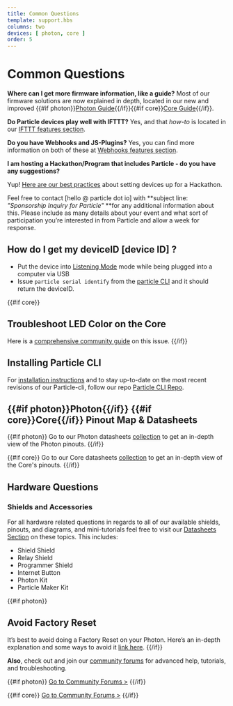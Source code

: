 ```yaml
---
title: Common Questions
template: support.hbs
columns: two
devices: [ photon, core ]
order: 5
---
```


Common Questions
===

**Where can I get more firmware information, like a guide?**
Most of our firmware solutions are now explained in depth, located in our new and improved {{#if photon}}[Photon Guide](/guide/getting-started/intro/photon){{/if}}{{#if core}}[Core Guide](/guide/getting-started/intro/core){{/if}}.

**Do Particle devices play well with IFTTT?**
Yes, and that *how-to* is located in our [IFTTT features section](/guide/tools-and-features/ifttt).

**Do you have Webhooks and JS-Plugins?**
Yes, you can find more information on both of these at [Webhooks features section](/guide/tools-and-features/webhooks).

**I am hosting a Hackathon/Program that includes Particle - do you have any suggestions?**

Yup! [Here are our best practices](/guide/getting-started/hackathon) about setting devices up for a Hackathon.

Feel free to contact [hello @ particle dot io] with **subject line: *"Sponsorship Inquiry for Particle"* **for any additional information about this. Please include as many details about your event and what sort of participation you’re interested in from Particle and allow a week for response.

## How do I get my deviceID [device ID] ?
* Put the device into [Listening Mode](/guide/getting-started/modes/photon/#listening-mode) mode while being plugged into a computer via USB
* Issue `particle serial identify` from the [particle CLI](https://github.com/spark/particle-cli)
	and it should return the deviceID.

{{#if core}}
## Troubleshoot LED Color on the Core

Here is a [comprehensive community guide](https://community.particle.io/t/spark-core-troubleshooting-guide-spark-team/696) on this issue.
{{/if}}

## Installing Particle CLI

For [installation instructions](https://github.com/spark/particle-cli) and to stay up-to-date on the most recent revisions of our Particle-cli, follow our repo
[Particle CLI Repo](https://github.com/spark/particle-cli).


## {{#if photon}}Photon{{/if}} {{#if core}}Core{{/if}} Pinout Map & Datasheets

{{#if photon}}
Go to our Photon datasheets [collection](/datasheets/photon-datasheet/) to get an in-depth view of the Photon pinouts.
{{/if}}

{{#if core}}
Go to our Core datasheets [collection](/datasheets/core-datasheet/) to get an in-depth view of the Core's pinouts.
{{/if}}

## Hardware Questions

### Shields and Accessories

For all hardware related questions in regards to all of our available shields, pinouts, and diagrams, and mini-tutorials
feel free to visit our [Datasheets Section](/datasheets/photon-shields/#shield-shield) on these topics.
This includes:

- Shield Shield
- Relay Shield
- Programmer Shield
- Internet Button
- Photon Kit
- Particle Maker Kit

{{#if photon}}
## Avoid Factory Reset

It’s best to avoid doing a Factory Reset on your Photon. Here’s an in-depth explanation and some ways to avoid it
[link here](https://community.particle.io/t/avoid-factory-reset-what-do-do-with-unexpected-led-behavior-on-a-photon/13358).
{{/if}}

**Also**, check out and join our [community forums](http://community.particle.io/) for advanced help, tutorials, and troubleshooting.

{{#if photon}}
[Go to Community Forums >](http://community.particle.io/c/troubleshooting)
{{/if}}

{{#if core}}
[Go to Community Forums >](http://community.particle.io/c/troubleshooting)
{{/if}}